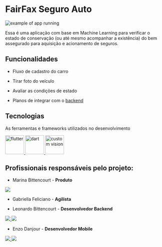 # FairFax Seguro Auto

![example of app running](https://media.giphy.com/media/c0N66cY9ESIy9oT0yx/giphy.gif)


Essa é uma aplicação com base em Machine Learning para verificar o estado de conservação (ou até mesmo acompanhar a existência) do bem assegurado para aquisição e acionamento de seguros.

## Funcionalidades

- Fluxo de cadastro do carro

- Tirar foto do veículo

- Avaliar as condições de estado

- Planos de integrar com o [backend](https://github.com/FairFaxSeguros/fairfax-auto-seguro-API)

## Tecnologias

As ferramentas e frameworks utilizados no desenvolvimento

<a title="Flutter" href="https://flutter.dev/" target="_blank" rel="noreferrer"> 
    <img src="https://storage.googleapis.com/cms-storage-bucket/4fd0db61df0567c0f352.png" alt="flutter" width="60" height="60"/> 
</a>
<a title="dart" href="https://dart.dev/" target="_blank" rel="noreferrer"> 
    <img src="https://dart.dev/assets/shared/dart/icon/64.png" alt="dart" width="60" height="60"/> 
</a>
<a title="custom vison" href="https://www.customvision.ai/" target="_blank" rel="noreferrer"> 
    <img src="https://connectoricons-prod.azureedge.net/releases/v1.0.1481/1.0.1481.2460/cognitiveservicescustomvision/icon.png" alt="custom vision" width="60" height="60"/> 
</a>

## Profissionais responsáveis pelo projeto:

- Marina Bittencourt - **Produto**

<a href="https://www.linkedin.com/in/marinarosabittencourt/" target="_blank">
<img src="https://img.shields.io/badge/-LinkedIn-%230077B5?style=for-the-badge&logo=linkedin&logoColor=white" target="_blank">
</a>

- Gabriella Feliciano - **Agilista**

- Leonardo Bittencourt - **Desenvolvedor Backend**

<a href="https://github.com/leonardo-otero390" target="_blank">
<img src="https://img.shields.io/badge/GitHub-100000?style=for-the-badge&logo=github&logoColor=white" target="_blank"> 
<a href="www.linkedin.com/in/leonardo-otero390" target="_blank">
<img src="https://img.shields.io/badge/-LinkedIn-%230077B5?style=for-the-badge&logo=linkedin&logoColor=white" target="_blank">
</a>

- Enzo Danjour - **Desenvolvedor Mobile**

<a href="https://github.com/enzodanjour" target="_blank">
<img src="https://img.shields.io/badge/GitHub-100000?style=for-the-badge&logo=github&logoColor=white" target="_blank"> 
<a href="https://www.linkedin.com/in/enzo-danjour/" target="_blank">
<img src="https://img.shields.io/badge/-LinkedIn-%230077B5?style=for-the-badge&logo=linkedin&logoColor=white" target="_blank">
</a>
